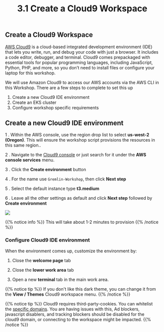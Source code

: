 ﻿---
title: "3.1 Create a Cloud9 Workspace"
chapter: false
weight: 10
---

## Create a Cloud9 Workspace

[AWS Cloud9](https://aws.amazon.com/cloud9/) is a cloud-based integrated development environment (IDE) that lets you write, run, and debug your code with just a browser. It includes a code editor, debugger, and terminal. Cloud9 comes prepackaged with essential tools for popular programming languages, including JavaScript, Python, PHP, and more, so you don’t need to install files or configure your laptop for this workshop.

We will use Amazon Cloud9 to access our AWS accounts via the AWS CLI in this Workshop.  There are a few steps to complete to set this up

1. Create a new Cloud9 IDE environment
1. Create an EKS cluster
1. Configure workshop specific requirements


## Create a new Cloud9 IDE environment

1 . Within the AWS console, use the region drop list to select **us-west-2 (Oregon)**.  This will ensure the workshop script provisions the resources in this same region..

2 . Navigate to the [Cloud9 console](https://console.aws.amazon.com/cloud9/home) or just search for it under the **AWS console services** menu.

3 . Click the **Create environment** button

4 . For the name use `Gremlin-Workshop`, then click **Next step**

5 . Select the default instance type **t3.medium**

6 . Leave all the other settings as default and click **Next step** followed by **Create environment**

<img src=/images/setup/c9create.png>

{{% notice info %}}
This will take about 1-2 minutes to provision
{{% /notice %}}

### Configure Cloud9 IDE environment

When the environment comes up, customize the environment by:

1. Close the **welcome page** tab

1. Close the **lower work area** tab

1. Open a new **terminal** tab in the main work area.

{{% notice tip %}}
If you don't like this dark theme, you can change it from the **View / Themes** Cloud9 workspace menu.
{{% /notice %}}

{{% notice tip %}}
Cloud9 requires third-party-cookies. You can whitelist the [specific domains](https://docs.aws.amazon.com/cloud9/latest/user-guide/troubleshooting.html#troubleshooting-env-loading).  You are having issues with this, Ad blockers, javascript disablers, and tracking blockers should be disabled for the cloud9 domain, or connecting to the workspace might be impacted.
{{% /notice %}}
